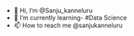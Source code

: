 - 👋 Hi, I’m @Sanju_kanneluru
- 🌱 I’m currently learning- #Data Science
- 📫 How to reach me @sanjukanneluru

<!---
Sanjukanneluru/Sanjukanneluru is a ✨ special ✨ repository because its `README.md` (this file) appears on your GitHub profile.
You can click the Preview link to take a look at your changes.
--->
